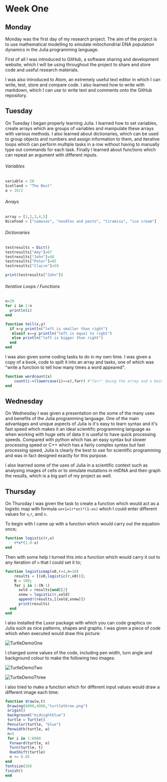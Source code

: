 # Week One
## Monday
Monday was the first day of my research project. The aim of the project is to use mathematical modelling to simulate mitochondrial DNA population dynamics in the Julia programming language.

First of all I was introduced to GitHub, a software sharing and development website, which I will be using throughout the project to share and store code and useful research materials.

I was also introduced to Atom, an extremely useful text editor in which I can write, test, store and compare code. I also learned how to write with markdown, which I can use to write text and comments onto the GitHub repository.

## Tuesday
On Tuesday I began properly learning Julia. I learned how to set variables, create arrays which are groups of variables and manipulate these arrays with various methods. I also learned about dictionaries, which can be used to group objects and numbers and assign information to them, and iterative loops which can perform multiple tasks in a row without having to manually type out commands for each task. Finally I learned about functions which can repeat an argument with different inputs.

###### Variables

```julia
variable = 20
Scotland = "The Best"
a = 10/2
```
###### Arrays

```julia
array = [1,2,3,4,5]
NiceFood = ["samosas", "noodles and pesto", "tiramisu", "ice cream"]
```
###### Dictionaries

```julia
testresults = Dict()
testresults["Amy"]=67
testresults["John"]=48
testresults["Peter"]=85
testresults["Claire"]=59

print(testresults["John"])
```
###### Iterative Loops / Functions

```julia
n=20
for i in 1:n
  println(i)
end

function tell(x,y)
  if x<y println("left is smaller than right")
   elseif x==y println("left is equal to right")
   else println("left is bigger than right")
  end
end
```
I was also given some coding tasks to do in my own time. I was given a copy of a book, code to spilt it into an array and tasks, one of which was "write a function to tell how many times a word appeared".

```julia
function wordcount(x)
    count(i->(lowercase(i)==x),farr) #"farr" being the array and x being the word input
end
```

## Wednesday

On Wednesday I was given a presentation on the some of the many uses and benefits of the Julia programming language. One of the main advantages and unique aspects of Julia is it's easy to learn syntax and it's fast speed which makes it an ideal scientific programming language as when working with huge sets of data it is useful to have quick processing speeds. Compared with python which has an easy syntax but slower processing speed or C++ which has a fairly complex syntax but fast processing speed, Julia is clearly the best to use for scientific programming and was in fact designed exactly for this purpose.

I also learned some of the uses of Julia in a scientific context such as analysing images of cells or to simulate mutations in mtDNA and then graph the results, which is a big part of my project as well.

## Thursday

On Thursday I was given the task to create a function which would act as a logistic map with formula `xn+1=(r*xn)*(1-xn)` which I could enter different values for `x`,`r`, and `n`.

To begin with I came up with a function which would carry out the equation once;
```julia
function logistic(r,x)
    r*x*(1.0-x)
end
```
Then with some help I turned this into a function which would carry it out to any iteration of `n` that I could set it to;
```julia
function logisticmap(x0,r=4,n=10)
    results = [(x0,logistic(r,x0))];
    N = 100;
    for i in 1:(N-1)
      xold = results[end][2]
      xnew = logistic(r,xold)
      append!(results,[(xold,xnew)])
      print(results)
  end
end
```
I also installed the Luxor package with which you can code graphics on Julia such as nice patterns, shapes and graphs. I was given a piece of code which when executed would draw this picture:

![TurtleDemoOne](turtle.png)

I changed some values of the code, including pen width, turn angle and background colour to make the following two images:

![TurtleDemoTwo](turtletwo.png)

![TurtleDemoThree](turtlethree.png)

I also tried to make a function which for different input values would draw a different image each time:
```julia
function draw(w,t)
 Drawing(6000,4000,"turtlethree.png")
 origin()
 background("midnightblue")
 turtle = Turtle()
 Pencolor(turtle, "blue")
 Penwidth(turtle, w)
 n=5
 for i in 1:8000
  Forward(turtle, n)
  Turn(turtle, t)
  HueShift(turtle)
  n += 0.85
end
fontsize(20)
finish()
end
```
